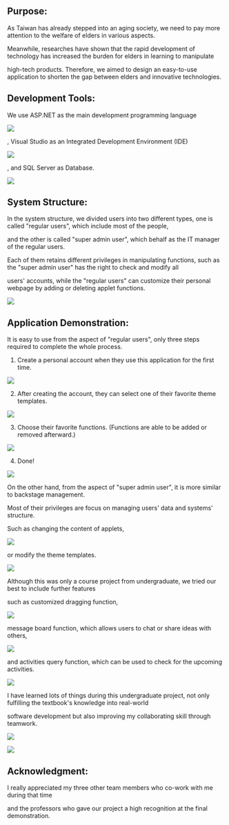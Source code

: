 ## Purpose:

As Taiwan has already stepped into an aging society, we need to pay more attention to the welfare of elders in various aspects.

Meanwhile, researches have shown that the rapid development of technology has increased the burden for elders in learning to manipulate 

high-tech products. Therefore, we aimed to design an easy-to-use application to shorten the gap between elders and innovative technologies.


## Development Tools:

We use ASP.NET as the main development programming language

![](https://github.com/Johnny9527/UndergraduateProject/blob/master/picture/ASP.NET.png)

, Visual Studio as an Integrated Development Environment (IDE)

![](https://github.com/Johnny9527/UndergraduateProject/blob/master/picture/VisualStudio.png)

, and SQL Server as Database.

![](https://github.com/Johnny9527/UndergraduateProject/blob/master/picture/SQLServer.png)


## System Structure:

In the system structure, we divided users into two different types, one is called "regular users", which include most of the people,

and the other is called "super admin user", which behalf as the IT manager of the regular users. 

Each of them retains different privileges in manipulating functions, such as the "super admin user" has the right to check and modify all

users' accounts, while the "regular users" can customize their personal webpage by adding or deleting applet functions.

![](https://github.com/Johnny9527/UndergraduateProject/blob/master/picture/UGP_SystemStructure.png)


## Application Demonstration:

It is easy to use from the aspect of "regular users", only three steps required to complete the whole process.

1. Create a personal account when they use this application for the first time.

![](https://github.com/Johnny9527/UndergraduateProject/blob/master/picture/NewMember.png)

2. After creating the account, they can select one of their favorite theme templates.

![](https://github.com/Johnny9527/UndergraduateProject/blob/master/picture/ThemeSelect.png)

3. Choose their favorite functions. (Functions are able to be added or removed afterward.)

![](https://github.com/Johnny9527/UndergraduateProject/blob/master/picture/FunctionSelect.png)

4. Done!

![](https://github.com/Johnny9527/UndergraduateProject/blob/master/picture/HomePage.png)

On the other hand, from the aspect of "super admin user", it is more similar to backstage management.

Most of their privileges are focus on managing users' data and systems' structure.

Such as changing the content of applets,

![](https://github.com/Johnny9527/UndergraduateProject/blob/master/picture/BackstageManagement_1.png)

or modify the theme templates.

![](https://github.com/Johnny9527/UndergraduateProject/blob/master/picture/BackstageManagement_2.png)

Although this was only a course project from undergraduate, we tried our best to include further features 

such as customized dragging function,

![](https://github.com/Johnny9527/UndergraduateProject/blob/master/picture/Drag.png)

message board function, which allows users to chat or share ideas with others,

![](https://github.com/Johnny9527/UndergraduateProject/blob/master/picture/MessageBoard.png)

and activities query function, which can be used to check for the upcoming activities.

![](https://github.com/Johnny9527/UndergraduateProject/blob/master/picture/ActivitiesQuery.png)

I have learned lots of things during this undergraduate project, not only fulfilling the textbook's knowledge into real-world 

software development but also improving my collaborating skill through teamwork.

![](https://github.com/Johnny9527/UndergraduateProject/blob/master/picture/Frontstage_1.png)

![](https://github.com/Johnny9527/UndergraduateProject/blob/master/picture/Frontstage_2.png)


## Acknowledgment:

I really appreciated my three other team members who co-work with me during that time 

and the professors who gave our project a high recognition at the final demonstration.

